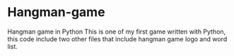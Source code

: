 # Hangman-game
Hangman game in Python
This is one of my first game written with Python, this code include two other files that include hangman game logo and word list.
